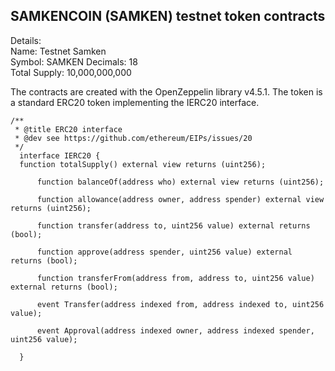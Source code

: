## SAMKENCOIN (SAMKEN) testnet token contracts

Details:  
Name: Testnet Samken  
Symbol: SAMKEN
Decimals: 18  
Total Supply: 10,000,000,000

The contracts are created with the OpenZeppelin library v4.5.1. The token is a standard ERC20 token implementing the IERC20 interface.

```
/**
 * @title ERC20 interface
 * @dev see https://github.com/ethereum/EIPs/issues/20
 */
  interface IERC20 {
  function totalSupply() external view returns (uint256);

      function balanceOf(address who) external view returns (uint256);

      function allowance(address owner, address spender) external view returns (uint256);

      function transfer(address to, uint256 value) external returns (bool);

      function approve(address spender, uint256 value) external returns (bool);

      function transferFrom(address from, address to, uint256 value) external returns (bool);

      event Transfer(address indexed from, address indexed to, uint256 value);

      event Approval(address indexed owner, address indexed spender, uint256 value);

  }
```
